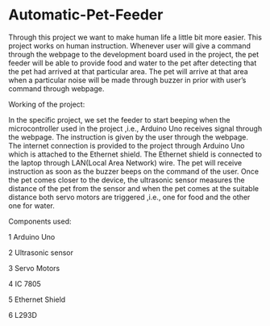 # Automatic-Pet-Feeder

Through this project we want to make human life a little bit more easier. This project works on human instruction. Whenever user will give a command through the webpage to the development board used in the project, the pet feeder will be able to provide food and water to the pet after detecting that the pet had arrived at that particular area. The pet will arrive at that area when a particular noise will be made through buzzer in prior with user’s command through webpage. 

Working of the project:

In the specific project, we set the feeder to start beeping when the microcontroller used in the project ,i.e., Arduino Uno receives signal through the webpage. The instruction is given by the user through the webpage. The internet connection is provided to the project through Arduino Uno which is attached to the Ethernet shield. The Ethernet shield is connected to the laptop through LAN(Local Area Network) wire. The pet will receive instruction as soon as the buzzer beeps on the command of the user.  Once the pet comes closer to the device, the ultrasonic sensor measures the distance of the pet from the sensor and when the pet comes at the suitable distance both servo motors are triggered ,i.e., one for food and the other one for water.

Components used:

1 Arduino Uno

2 Ultrasonic sensor

3 Servo Motors

4 IC 7805

5 Ethernet Shield

6 L293D
